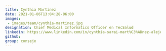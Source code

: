 ```yaml
---
title: Cynthia Martínez
date: 2021-01-06T13:04:28-06:00
images: 
 - images/team/cynthia-martinez.jpg
designation: Chief Medical Informatics Officer en TecSalud
linkedin: https://www.linkedin.com/in/cynthia-sarai-mart%C3%ADnez-alejo-1b838414b/
github: 
group: consejo
---
```



